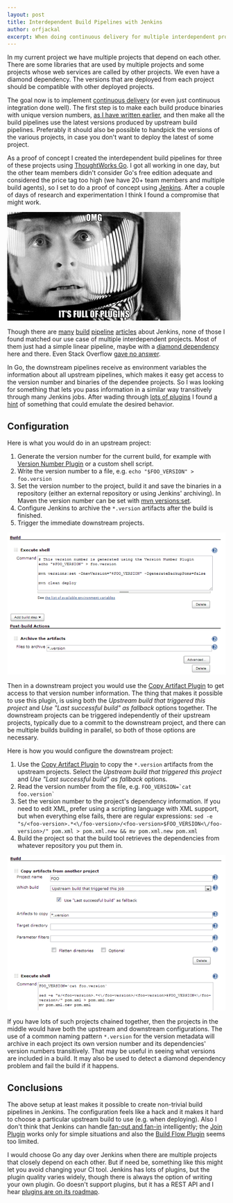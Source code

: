 ```yaml
---
layout: post
title: Interdependent Build Pipelines with Jenkins
author: orfjackal
excerpt: When doing continuous delivery for multiple interdependent projects, each project's build pipeline needs to be parameterized with the version numbers and binaries of upstream pipelines. It's easy to do in Go, but Jenkins doesn't support it that well. Here is how I was able to twist Jenkins to my use case.
---
```


In my current project we have multiple projects that depend on each other. There are some libraries that are used by multiple projects and some projects whose web services are called by other projects. We even have a diamond dependency. The versions that are deployed from each project should be compatible with other deployed projects.

The goal now is to implement [continuous delivery](http://en.wikipedia.org/wiki/Continuous_delivery) (or even just continuous integration done well). The first step is to make each build produce binaries with unique version numbers, [as I have written earlier](http://blog.orfjackal.net/2012/08/continuous-delivery-with-maven-and-go.html), and then make all the build pipelines use the latest versions produced by upstream build pipelines. Preferably it should also be possible to handpick the versions of the various projects, in case you don't want to deploy the latest of some project.

As a proof of concept I created the interdependent build pipelines for three of these projects using [ThoughtWorks Go](http://www.thoughtworks-studios.com/go-continuous-delivery). I got all working in one day, but the other team members didn't consider Go's free edition adequate and considered the price tag too high (we have 20+ team members and multiple build agents), so I set to do a proof of concept using [Jenkins](http://jenkins-ci.org/). After a couple of days of research and experimentation I think I found a compromise that might work.


![My God, it's full of plugins!](/img/jenkins-build-pipelines/full-of-plugins.jpg)

Though there are [many](http://antagonisticpleiotropy.blogspot.com.au/2012/02/implementing-real-build-pipeline-with.html) [build](http://www.agitech.co.uk/implementing-a-deployment-pipeline-with-jenkins/) [pipeline](http://java.dzone.com/articles/how-build-true-pipelines) [articles](http://www.lordofthejars.com/2012/08/build-flow-jenkins-plugin.html) about Jenkins, none of those I found matched our use case of multiple interdependent projects. Most of them just had a simple linear pipeline, maybe with a [diamond dependency](http://stackoverflow.com/questions/9012310/how-do-i-make-a-jenkins-job-start-after-multiple-simultaneous-upstream-jobs-succ) here and there. Even Stack Overflow [gave no answer](http://stackoverflow.com/questions/16420402/parameterizing-a-jenkins-job-with-the-versions-of-multiple-upstream-jobs).

In Go, the downstream pipelines receive as environment variables the information about all upstream pipelines, which makes it easy get access to the version number and binaries of the dependee projects. So I was looking for something that lets you pass information in a similar way transitively through many Jenkins jobs. After wading through [lots of plugins](https://wiki.jenkins-ci.org/display/JENKINS/Plugins) I found [a hint](http://russellallen.info/post/2011/06/04/Creating-a-Simple-Build-Pipeline-with-JenkinsHudson-and-NAnt.aspx) of something that could emulate the desired behavior.


## Configuration

Here is what you would do in an upstream project:

1. Generate the version number for the current build, for example with [Version Number Plugin](https://wiki.jenkins-ci.org/display/JENKINS/Version+Number+Plugin) or a custom shell script.
2. Write the version number to a file, e.g. `echo "$FOO_VERSION" > foo.version`
3. Set the version number to the project, build it and save the binaries in a repository (either an external repository or using Jenkins' archiving). In Maven the version number can be set with [mvn versions:set](http://mojo.codehaus.org/versions-maven-plugin/set-mojo.html).
4. Configure Jenkins to archive the `*.version` artifacts after the build is finished.
5. Trigger the immediate downstream projects.

![Upstream project configuration](/img/jenkins-build-pipelines/upstream-config.png)

Then in a downstream project you would use the [Copy Artifact Plugin](https://wiki.jenkins-ci.org/display/JENKINS/Copy+Artifact+Plugin) to get access to that version number information. The thing that makes it possible to use this plugin, is using both the *Upstream build that triggered this project* and *Use "Last successful build" as fallback* options together. The downstream projects can be triggered independently of their upstream projects, typically due to a commit to the downstream project, and there can be multiple builds building in parallel, so both of those options are necessary.

Here is how you would configure the downstream project:

1. Use the [Copy Artifact Plugin](https://wiki.jenkins-ci.org/display/JENKINS/Copy+Artifact+Plugin) to copy the `*.version` artifacts from the upstream projects. Select the *Upstream build that triggered this project* and *Use "Last successful build" as fallback* options.
2. Read the version number from the file, e.g. `` FOO_VERSION=`cat foo.version` ``
3. Set the version number to the project's dependency information. If you need to edit XML, prefer using a scripting language with XML support, but when everything else fails, there are regular expressions: `sed -e "s/<foo-version>.*<\/foo-version>/<foo-version>$FOO_VERSION<\/foo-version>/" pom.xml > pom.xml.new && mv pom.xml.new pom.xml`
4. Build the project so that the build tool retrieves the dependencies from whatever repository you put them in.

![Downstream project configuration](/img/jenkins-build-pipelines/downstream-config.png)

If you have lots of such projects chained together, then the projects in the middle would have both the upstream and downstream configurations. The use of a common naming pattern `*.version` for the version metadata will archive in each project its own version number and its dependencies' version numbers transitively. That may be useful in seeing what versions are included in a build. It may also be used to detect a diamond dependency problem and fail the build if it happens.


## Conclusions

The above setup at least makes it possible to create non-trivial build pipelines in Jenkins. The configuration feels like a hack and it makes it hard to choose a particular upstream build to use (e.g. when deploying). Also I don't think that Jenkins can handle [fan-out and fan-in](http://www.thoughtworks-studios.com/go-continuous-delivery/features-benefits#fanin-fanout) intelligently; the [Join Plugin](https://wiki.jenkins-ci.org/display/JENKINS/Join+Plugin) works only for simple situations and also the [Build Flow Plugin](https://wiki.jenkins-ci.org/display/JENKINS/Build+Flow+Plugin) seems too limited.

I would choose Go any day over Jenkins when there are multiple projects that closely depend on each other. But if need be, something like this might let you avoid changing your CI tool. Jenkins has lots of plugins, but the plugin quality varies widely, though there is always the option of writing your own plugin. Go doesn't support plugins, but it has a REST API and I hear [plugins are on its roadmap](http://support.thoughtworks.com/entries/22863188-Where-are-the-plugins-).

